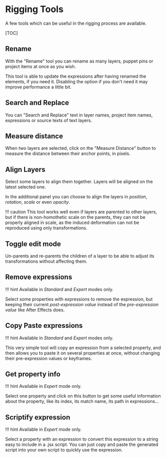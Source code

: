 # Rigging Tools

A few tools which can be useful in the rigging process are available.

[TOC]

## Rename

With the "Rename" tool you can rename as many layers, puppet pins or project items at once as you wish.

This tool is able to update the expressions after having renamed the elements, if you need it. Disabling the option if you don't need it may improve performance a little bit.

## Search and Replace

You can "Search and Replace" text in layer names, project item names, expressions or source texts of text layers.

## Measure distance

When two layers are selected, click on the "Measure Distance" button to measure the distance between their anchor points, in pixels.

## Align Layers

Select some layers to align them together. Layers will be aligned on the latest selected one.

In the additional panel you can choose to align the layers in *position*, *rotation*, *scale* or even *opacity*.

!!! caution
    This tool works well even if layers are parented to other layers, but if there is non-homothetic scale on the parents, they can not be properly aligned in scale, as the induced deformation can not be reproduced using only transformations.

## Toggle edit mode

Un-parents and re-parents the children of a layer to be able to adjust its transformations without affecting them.

## Remove expressions

!!! hint
    Available in _Standard_ and _Expert_ modes only. 

Select some properties with expressions to remove the expression, but keeping their current *post-expression value* instead of the *pre-expression value* like After Effects does.

## Copy Paste expressions

!!! hint
    Available in _Standard_ and _Expert_ modes only. 

This very simple tool will copy an expression from a selected property, and then allows you to paste it on several properties at once, without changing their pre-expression values or keyframes.

## Get property info

!!! hint
    Available in _Expert_ mode only.  

Select one property and click on this button to get some useful information about the property, like its index, its match name, its path in expressions...

## Scriptify expression

!!! hint
    Available in _Expert_ mode only.  

Select a property with an expression to convert this expression to a string easy to include in a .jsx script. You can just copy and paste the generated script into your own script to quickly use the expression.
